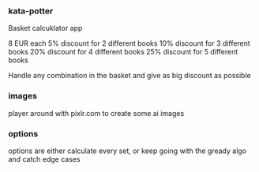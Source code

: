 ### kata-potter

Basket calcuklator app

8 EUR each
5% discount for 2 different books
10% discount for 3 different books
20% discount for 4 different books
25% discount for 5 different books

Handle any combination in the basket and give as big discount as possible

### images

player around with pixlr.com to create some ai images

### options

options are either calculate every set, or keep going with the gready algo and catch edge cases
